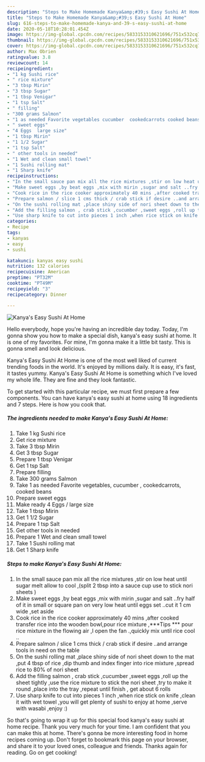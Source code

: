 ```yaml
---
description: "Steps to Make Homemade Kanya&amp;#39;s Easy Sushi At Home"
title: "Steps to Make Homemade Kanya&amp;#39;s Easy Sushi At Home"
slug: 616-steps-to-make-homemade-kanya-and-39-s-easy-sushi-at-home
date: 2020-05-18T10:28:01.454Z
image: https://img-global.cpcdn.com/recipes/5833153310621696/751x532cq70/kanyas-easy-sushi-at-home-recipe-main-photo.jpg
thumbnail: https://img-global.cpcdn.com/recipes/5833153310621696/751x532cq70/kanyas-easy-sushi-at-home-recipe-main-photo.jpg
cover: https://img-global.cpcdn.com/recipes/5833153310621696/751x532cq70/kanyas-easy-sushi-at-home-recipe-main-photo.jpg
author: Max Obrien
ratingvalue: 3.8
reviewcount: 14
recipeingredient:
- "1 kg Sushi rice"
- " rice mixture"
- "3 tbsp Mirin"
- "3 tbsp Sugar"
- "1 tbsp Venigar"
- "1 tsp Salt"
- " filling"
- "300 grams Salmon"
- "1 as needed Favorite vegetables cucumber  cookedcarrots cooked beans"
- " sweet eggs"
- "4 Eggs  large size"
- "1 tbsp Mirin"
- "1 1/2 Sugar"
- "1 tsp Salt"
- " other tools in needed"
- "1 Wet and clean small towel"
- "1 Sushi rolling mat"
- "1 Sharp knife"
recipeinstructions:
- "In the small sauce pan mix all the rice mixtures ,stir on low heat until sugar melt allow to cool ,(split 2 tbsp into a sauce cup use to stick nori sheets )"
- "Make sweet eggs ,by beat eggs ,mix with mirin ,sugar and salt ..fry  half of it in small or square pan on very low heat until eggs set ..cut it 1 cm wide ,set aside"
- "Cook rice in the rice cooker approximately 40 mins ,after cooked transfer rice into the wooden bowl,pour rice mixture ,***Tips *** pour rice mixture in the flowing air ,I open the fan .,quickly mix until rice cool .."
- "Prepare salmon / slice 1 cms thick / crab stick if desire ..and arrange tools in need on the table"
- "On the sushi rolling mat ,place shiny side of nori sheet down to the mat ,put 4 tbsp of rice ,dip thumb and index finger into rice mixture ,spread rice to  80% of nori sheet"
- "Add the filling salmon , crab stick ,cucumber ,sweet eggs ,roll up the sheet tightly ,use the rice mixture to stick the nori sheet ,try to make it round ,place into the tray ,repeat until finish , get about 6 rolls"
- "Use sharp knife to cut into pieces 1 inch ,when rice stick on knife ,clean it with wet towel ,you will get plenty of sushi to enjoy at home ,serve with wasabi ,enjoy :)"
categories:
- Recipe
tags:
- kanyas
- easy
- sushi

katakunci: kanyas easy sushi 
nutrition: 132 calories
recipecuisine: American
preptime: "PT32M"
cooktime: "PT49M"
recipeyield: "3"
recipecategory: Dinner

---
```



![Kanya&#39;s Easy Sushi At Home](https://img-global.cpcdn.com/recipes/5833153310621696/751x532cq70/kanyas-easy-sushi-at-home-recipe-main-photo.jpg)

Hello everybody, hope you're having an incredible day today. Today, I'm gonna show you how to make a special dish, kanya&#39;s easy sushi at home. It is one of my favorites. For mine, I'm gonna make it a little bit tasty. This is gonna smell and look delicious.



Kanya&#39;s Easy Sushi At Home is one of the most well liked of current trending foods in the world. It's enjoyed by millions daily. It is easy, it's fast, it tastes yummy. Kanya&#39;s Easy Sushi At Home is something which I've loved my whole life. They are fine and they look fantastic.


To get started with this particular recipe, we must first prepare a few components. You can have kanya&#39;s easy sushi at home using 18 ingredients and 7 steps. Here is how you cook that.

<!--inarticleads1-->

##### The ingredients needed to make Kanya&#39;s Easy Sushi At Home:

1. Take 1 kg Sushi rice
1. Get  rice mixture
1. Take 3 tbsp Mirin
1. Get 3 tbsp Sugar
1. Prepare 1 tbsp Venigar
1. Get 1 tsp Salt
1. Prepare  filling
1. Take 300 grams Salmon
1. Take 1 as needed Favorite vegetables, cucumber , cookedcarrots, cooked beans
1. Prepare  sweet eggs
1. Make ready 4 Eggs / large size
1. Take 1 tbsp Mirin
1. Get 1 1/2 Sugar
1. Prepare 1 tsp Salt
1. Get  other tools in needed
1. Prepare 1 Wet and clean small towel
1. Take 1 Sushi rolling mat
1. Get 1 Sharp knife




<!--inarticleads2-->

##### Steps to make Kanya&#39;s Easy Sushi At Home:

1. In the small sauce pan mix all the rice mixtures ,stir on low heat until sugar melt allow to cool ,(split 2 tbsp into a sauce cup use to stick nori sheets )
1. Make sweet eggs ,by beat eggs ,mix with mirin ,sugar and salt ..fry  half of it in small or square pan on very low heat until eggs set ..cut it 1 cm wide ,set aside
1. Cook rice in the rice cooker approximately 40 mins ,after cooked transfer rice into the wooden bowl,pour rice mixture ,***Tips *** pour rice mixture in the flowing air ,I open the fan .,quickly mix until rice cool ..
1. Prepare salmon / slice 1 cms thick / crab stick if desire ..and arrange tools in need on the table
1. On the sushi rolling mat ,place shiny side of nori sheet down to the mat ,put 4 tbsp of rice ,dip thumb and index finger into rice mixture ,spread rice to  80% of nori sheet
1. Add the filling salmon , crab stick ,cucumber ,sweet eggs ,roll up the sheet tightly ,use the rice mixture to stick the nori sheet ,try to make it round ,place into the tray ,repeat until finish , get about 6 rolls
1. Use sharp knife to cut into pieces 1 inch ,when rice stick on knife ,clean it with wet towel ,you will get plenty of sushi to enjoy at home ,serve with wasabi ,enjoy :)




So that's going to wrap it up for this special food kanya&#39;s easy sushi at home recipe. Thank you very much for your time. I am confident that you can make this at home. There's gonna be more interesting food in home recipes coming up. Don't forget to bookmark this page on your browser, and share it to your loved ones, colleague and friends. Thanks again for reading. Go on get cooking!
